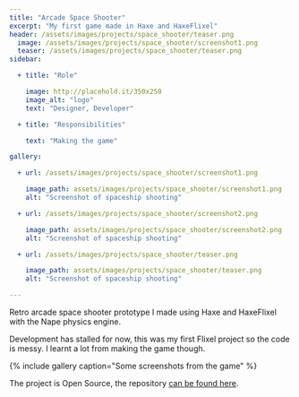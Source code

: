 ```yaml
---
title: "Arcade Space Shooter"
excerpt: "My first game made in Haxe and HaxeFlixel"
header: /assets/images/projects/space_shooter/teaser.png
  image: /assets/images/projects/space_shooter/screenshot1.png
  teaser: /assets/images/projects/space_shooter/teaser.png
sidebar: 

  + title: "Role"

    image: http://placehold.it/350x250
    image_alt: "logo"
    text: "Designer, Developer"

  + title: "Responsibilities"

    text: "Making the game"

gallery:

  + url: /assets/images/projects/space_shooter/screenshot1.png

    image_path: assets/images/projects/space_shooter/screenshot1.png
    alt: "Screenshot of spaceship shooting"

  + url: /assets/images/projects/space_shooter/screenshot2.png

    image_path: assets/images/projects/space_shooter/screenshot2.png
    alt: "Screenshot of spaceship shooting"

  + url: /assets/images/projects/space_shooter/teaser.png

    image_path: assets/images/projects/space_shooter/teaser.png
    alt: "Screenshot of spaceship shooting"

---
```


Retro arcade space shooter prototype I made using Haxe and HaxeFlixel with the Nape physics engine.

Development has stalled for now, this was my first Flixel project so the code is messy. I learnt a lot from making the game though.

{% include gallery caption="Some screenshots from the game" %}

The project is Open Source, the repository [can be found here](https://github.com/Gioele-Bencivenga/FlixelGame).
